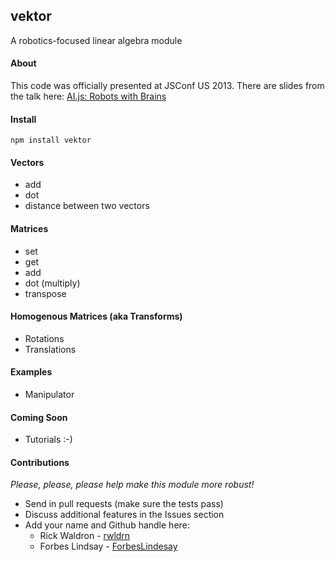 vektor
---
A robotics-focused linear algebra module

#### About
This code was officially presented at JSConf US 2013. There are slides from the talk here: [AI.js: Robots with Brains](https://t.co/6A5cu2JF58)

#### Install
`npm install vektor`

#### Vectors
* add 
* dot 
* distance between two vectors

#### Matrices
* set
* get
* add
* dot (multiply)
* transpose

#### Homogenous Matrices (aka Transforms)
* Rotations
* Translations

#### Examples
* Manipulator

#### Coming Soon
* Tutorials :-)

#### Contributions
_Please, please, please help make this module more robust!_

* Send in pull requests (make sure the tests pass)
* Discuss additional features in the Issues section
* Add your name and Github handle here:
    * Rick Waldron - [rwldrn](https://github.com/rwldrn)
    * Forbes Lindsay - [ForbesLindesay](https://github.com/ForbesLindesay) 
